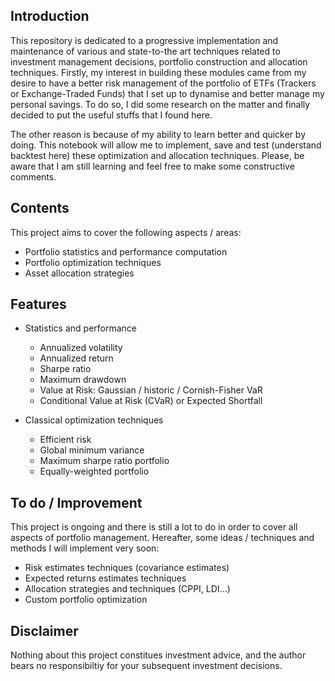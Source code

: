## Introduction
This repository is dedicated to a progressive implementation and maintenance of various and state-to-the art techniques related to investment management decisions, portfolio construction and allocation techniques. Firstly, my interest in building these modules came from my desire to have a better risk management of the portfolio of ETFs (Trackers or Exchange-Traded Funds) that I set up to dynamise and better manage my personal savings. To do so, I did some research on the matter and finally decided to put the useful stuffs that I found here. 

The other reason is because of my ability to learn better and quicker by doing. This notebook will allow me to implement, save and test (understand backtest here) these optimization and allocation techniques. Please, be aware that I am still learning and feel free to make some constructive comments.  

## Contents
This project aims to cover the following aspects / areas: 
- Portfolio statistics and performance computation 
- Portfolio optimization techniques
- Asset allocation strategies

## Features
- Statistics and performance
  - Annualized volatility
  - Annualized return
  - Sharpe ratio
  - Maximum drawdown 
  - Value at Risk: Gaussian / historic / Cornish-Fisher VaR
  - Conditional Value at Risk (CVaR) or Expected Shortfall
 
- Classical optimization techniques
  - Efficient risk
  - Global minimum variance 
  - Maximum sharpe ratio portfolio
  - Equally-weighted portfolio
 
## To do / Improvement
This project is ongoing and there is still a lot to do in order to cover all aspects of portfolio management. Hereafter, some ideas / techniques and methods I will implement very soon: 
- Risk estimates techniques (covariance estimates)
- Expected returns estimates techniques
- Allocation strategies and techniques (CPPI, LDI...)
- Custom portfolio optimization

## Disclaimer 
Nothing about this project constitues investment advice, and the author bears no responsibiltiy for your subsequent investment decisions.
